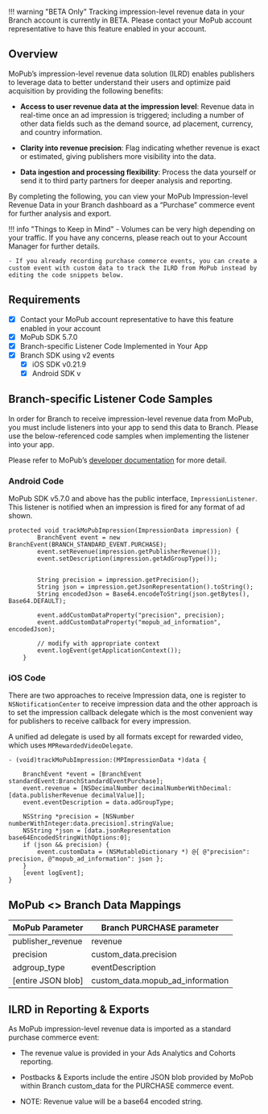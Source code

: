 !!! warning "BETA Only"
	Tracking impression-level revenue data in your Branch account is currently in BETA.  Please contact your MoPub account representative to have this feature enabled in your account.

## Overview

MoPub’s impression-level revenue data solution (ILRD) enables publishers to leverage data to better understand their users and optimize paid acquisition by providing the following benefits:

- **Access to user revenue data at the impression level**: Revenue data in real-time once an ad impression is triggered; including a number of other data fields such as the demand source, ad placement, currency, and country information.

- **Clarity into revenue precision**: Flag indicating whether revenue is exact or estimated, giving publishers more visibility into the data.

- **Data ingestion and processing flexibility**: Process the data yourself or send it to third party partners for deeper analysis and reporting.

By completing the following, you can view your MoPub Impression-level Revenue Data in your Branch dashboard as a “Purchase” commerce event for further analysis and export.

!!! info "Things to Keep in Mind"
	- Volumes can be very high depending on your traffic. If you have any concerns, please reach out to your Account Manager for further details.

	- If you already recording purchase commerce events, you can create a custom event with custom data to track the ILRD from MoPub instead by editing the code snippets below.

## Requirements

- [x] Contact your MoPub account representative to have this feature enabled in your account
- [x] MoPub SDK 5.7.0
- [x] Branch-specific Listener Code Implemented in Your App
- [x] Branch SDK using v2 events
	- [x] iOS SDK v0.21.9
	- [x] Android SDK v

## Branch-specific Listener Code Samples

In order for Branch to receive impression-level revenue data from MoPub, you must include listeners into your app to send this data to Branch. Please use the below-referenced code samples when implementing the listener into your app.

Please refer to MoPub’s [developer documentation](https://developers.mopub.com/publishers/best-practices/ilrd-guide/#enable-ilrd) for more detail.

### Android Code

MoPub SDK v5.7.0 and above has the public interface, `ImpressionListener`. This listener is notified when an impression is fired for any format of ad shown.

```
protected void trackMoPubImpression(ImpressionData impression) {
        BranchEvent event = new BranchEvent(BRANCH_STANDARD_EVENT.PURCHASE);
        event.setRevenue(impression.getPublisherRevenue());
        event.setDescription(impression.getAdGroupType());


        String precision = impression.getPrecision();
        String json = impression.getJsonRepresentation().toString();
        String encodedJson = Base64.encodeToString(json.getBytes(), Base64.DEFAULT);

        event.addCustomDataProperty("precision", precision);
        event.addCustomDataProperty("mopub_ad_information", encodedJson);

        // modify with appropriate context
        event.logEvent(getApplicationContext());
    }
```

### iOS Code

There are two approaches to receive Impression data, one is register to `NSNotificationCenter` to receive impression data and the other approach is to set the impression callback delegate which is the most convenient way for publishers to receive callback for every impression.

A unified ad delegate is used by all formats except for rewarded video, which uses `MPRewardedVideoDelegate`.

```
- (void)trackMoPubImpression:(MPImpressionData *)data {

    BranchEvent *event = [BranchEvent standardEvent:BranchStandardEventPurchase];
    event.revenue = [NSDecimalNumber decimalNumberWithDecimal:[data.publisherRevenue decimalValue]];
    event.eventDescription = data.adGroupType;

    NSString *precision = [NSNumber numberWithInteger:data.precision].stringValue;
    NSString *json = [data.jsonRepresentation base64EncodedStringWithOptions:0];
    if (json && precision) {
        event.customData = (NSMutableDictionary *) @{ @"precision": precision, @"mopub_ad_information": json };
    }
    [event logEvent];
}
```

## MoPub <> Branch Data Mappings

| MoPub Parameter    | Branch PURCHASE parameter        |
|--------------------|----------------------------------|
| publisher_revenue  | revenue                          |
| precision          | custom_data.precision            |
| adgroup_type       | eventDescription                 |
| [entire JSON blob] | custom_data.mopub_ad_information |


## ILRD in Reporting & Exports

As MoPub impression-level revenue data is imported as a standard purchase commerce event:

- The revenue value is provided in your Ads Analytics and Cohorts reporting.

- Postbacks & Exports include the entire JSON blob provided by MoPob within Branch custom_data for the PURCHASE commerce event.

- NOTE: Revenue value will be a base64 encoded string.
